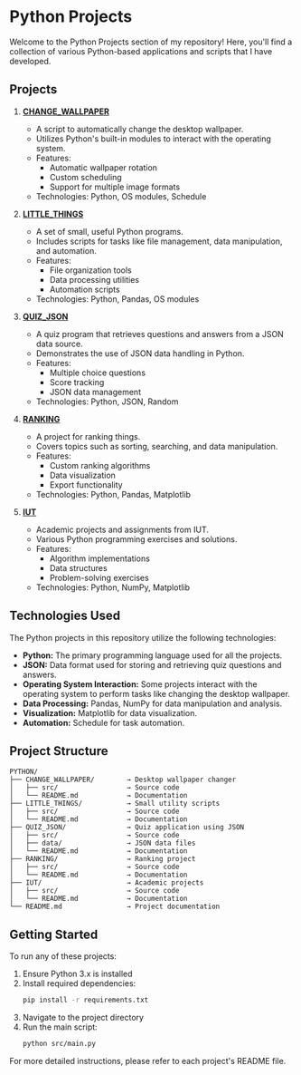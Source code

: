 # Python Projects

Welcome to the Python Projects section of my repository! Here, you'll find a collection of various Python-based applications and scripts that I have developed.

## Projects

1. **[CHANGE_WALLPAPER](https://github.com/melih0132/PROJECTS/tree/main/PYTHON/CHANGE_WALLPAPER)**
   - A script to automatically change the desktop wallpaper.
   - Utilizes Python's built-in modules to interact with the operating system.
   - Features:
     - Automatic wallpaper rotation
     - Custom scheduling
     - Support for multiple image formats
   - Technologies: Python, OS modules, Schedule

2. **[LITTLE_THINGS](https://github.com/melih0132/PROJECTS/tree/main/PYTHON/LITTLE_THINGS)**
   - A set of small, useful Python programs.
   - Includes scripts for tasks like file management, data manipulation, and automation.
   - Features:
     - File organization tools
     - Data processing utilities
     - Automation scripts
   - Technologies: Python, Pandas, OS modules

3. **[QUIZ_JSON](https://github.com/melih0132/PROJECTS/tree/main/PYTHON/QUIZ_JSON)**
   - A quiz program that retrieves questions and answers from a JSON data source.
   - Demonstrates the use of JSON data handling in Python.
   - Features:
     - Multiple choice questions
     - Score tracking
     - JSON data management
   - Technologies: Python, JSON, Random

4. **[RANKING](https://github.com/melih0132/PROJECTS/tree/main/PYTHON/RANKING)**
   - A project for ranking things.
   - Covers topics such as sorting, searching, and data manipulation.
   - Features:
     - Custom ranking algorithms
     - Data visualization
     - Export functionality
   - Technologies: Python, Pandas, Matplotlib

5. **[IUT](https://github.com/melih0132/PROJECTS/tree/main/PYTHON/IUT)**
   - Academic projects and assignments from IUT.
   - Various Python programming exercises and solutions.
   - Features:
     - Algorithm implementations
     - Data structures
     - Problem-solving exercises
   - Technologies: Python, NumPy, Matplotlib

## Technologies Used

The Python projects in this repository utilize the following technologies:

- **Python:** The primary programming language used for all the projects.
- **JSON:** Data format used for storing and retrieving quiz questions and answers.
- **Operating System Interaction:** Some projects interact with the operating system to perform tasks like changing the desktop wallpaper.
- **Data Processing:** Pandas, NumPy for data manipulation and analysis.
- **Visualization:** Matplotlib for data visualization.
- **Automation:** Schedule for task automation.

## Project Structure
```
PYTHON/
├── CHANGE_WALLPAPER/        → Desktop wallpaper changer
│   ├── src/                 → Source code
│   └── README.md            → Documentation
├── LITTLE_THINGS/           → Small utility scripts
│   ├── src/                 → Source code
│   └── README.md            → Documentation
├── QUIZ_JSON/               → Quiz application using JSON
│   ├── src/                 → Source code
│   ├── data/                → JSON data files
│   └── README.md            → Documentation
├── RANKING/                 → Ranking project
│   ├── src/                 → Source code
│   └── README.md            → Documentation
├── IUT/                     → Academic projects
│   ├── src/                 → Source code
│   └── README.md            → Documentation
└── README.md                → Project documentation
```

## Getting Started

To run any of these projects:

1. Ensure Python 3.x is installed
2. Install required dependencies:
   ```bash
   pip install -r requirements.txt
   ```
3. Navigate to the project directory
4. Run the main script:
   ```bash
   python src/main.py
   ```

For more detailed instructions, please refer to each project's README file.
